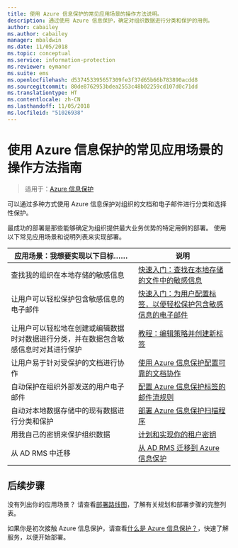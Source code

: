 ```yaml
---
title: 使用 Azure 信息保护的常见应用场景的操作方法说明。
description: 通过使用 Azure 信息保护，确定对组织数据进行分类和保护的用例。
author: cabailey
ms.author: cabailey
manager: mbaldwin
ms.date: 11/05/2018
ms.topic: conceptual
ms.service: information-protection
ms.reviewer: eymanor
ms.suite: ems
ms.openlocfilehash: d537453395657309fe3f37d65b66b783890acdd8
ms.sourcegitcommit: 80de8762953bdea2553c48b02259cd107d0c71dd
ms.translationtype: HT
ms.contentlocale: zh-CN
ms.lasthandoff: 11/05/2018
ms.locfileid: "51026938"
---
```

# <a name="how-to-guides-for-common-scenarios-that-use-azure-information-protection"></a>使用 Azure 信息保护的常见应用场景的操作方法指南

>适用于：[Azure 信息保护](https://azure.microsoft.com/pricing/details/information-protection)

可以通过多种方式使用 Azure 信息保护对组织的文档和电子邮件进行分类和选择性保护。 

最成功的部署是那些能够确定为组织提供最大业务优势的特定用例的部署。 使用以下常见应用场景和说明列表来实现部署。



|应用场景：我想要实现以下目标……|说明|
|----------------|---------------|
|查找我的组织在本地存储的敏感信息|[快速入门：查找在本地存储的文件中的敏感信息](quickstart-findsensitiveinfo.md)|
|让用户可以轻松保护包含敏感信息的电子邮件|[快速入门：为用户配置标签，以便轻松保护包含敏感信息的电子邮件](quickstart-label-dnf-protectedemail.md)|
|让用户可以轻松地在创建或编辑数据时对数据进行分类，并在数据包含敏感信息时对其进行保护| [教程：编辑策略并创建新标签](infoprotect-quick-start-tutorial.md)|
|让用户易于针对受保护的文档进行协作|[使用 Azure 信息保护配置可靠的文档协作](secure-collaboration-documents.md)|
|自动保护在组织外部发送的用户电子邮件| [配置 Azure 信息保护标签的邮件流规则](configure-exo-rules.md)
|自动对本地数据存储中的现有数据进行分类和保护|[部署 Azure 信息保护扫描程序](deploy-aip-scanner.md)|
|用我自己的密钥来保护组织数据| [计划和实现你的租户密钥](plan-implement-tenant-key.md)|
|从 AD RMS 中迁移|[从 AD RMS 迁移到 Azure 信息保护](migrate-from-ad-rms-to-azure-rms.md)|

## <a name="next-steps"></a>后续步骤

没有列出你的应用场景？ 请查看[部署路线图](deployment-roadmap.md)，了解有关规划和部署步骤的完整列表。

如果你是初次接触 Azure 信息保护，请查看[什么是 Azure 信息保护？](what-is-information-protection.md)，快速了解服务，以便开始部署。
